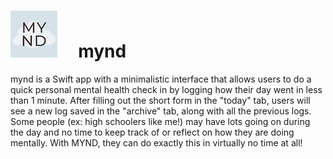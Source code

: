 ![mynd](./MYNDlogo.png) &nbsp;&nbsp;&nbsp;
mynd
==========
mynd is a Swift app with a minimalistic interface that allows users to do a quick personal mental health
check in by logging how their day went in less than 1 minute. After filling out the short form
in the "today" tab, users will see a new log saved in the "archive" tab, along with all the previous 
logs. Some people (ex: high schoolers like me!) may have lots going on during the day and no time 
to keep track of or reflect on how they are doing mentally. With MYND, they can do exactly this in
virtually no time at all!

